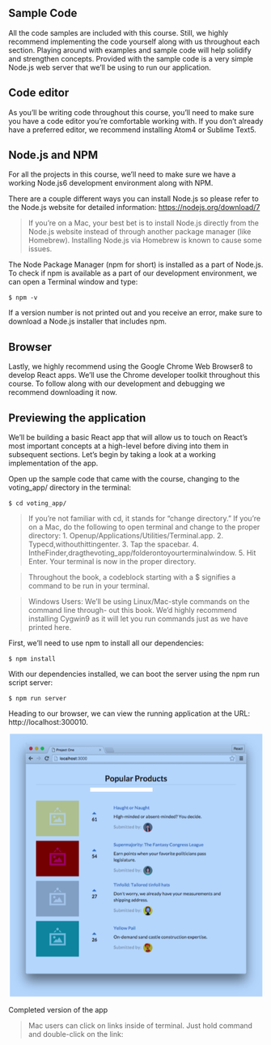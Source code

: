 
## Sample Code

All the code samples are included with this course. 
Still, we highly recommend implementing the code yourself along with us throughout each section. 
Playing around with examples and sample code will help solidify and strengthen concepts.
Provided with the sample code is a very simple Node.js web server that we’ll be using to run our application.

## Code editor

As you’ll be writing code throughout this course, 
you’ll need to make sure you have a code editor you’re comfortable working with. 
If you don’t already have a preferred editor, we recommend installing Atom4 or Sublime Text5.


## Node.js and NPM


For all the projects in this course, 
we’ll need to make sure we have a working Node.js6 development environment along with NPM.

There are a couple different ways you can install Node.js so please refer to the Node.js website for
detailed information: https://nodejs.org/download/7

> If you’re on a Mac, your best bet is to install Node.js directly from the Node.js website instead of through another package manager (like Homebrew). 
> Installing Node.js via Homebrew is known to cause some issues.



The Node Package Manager (npm for short) is installed as a part of Node.js. 
To check if npm is available as a part of our development environment, we can open a Terminal window and type:

```
$ npm -v
```

If a version number is not printed out and you receive an error, 
make sure to download a Node.js installer that includes npm.


## Browser

Lastly, we highly recommend using the Google Chrome Web Browser8 to develop React apps.
 We’ll use the Chrome developer toolkit throughout this course. 
To follow along with our development and debugging we recommend downloading it now.

## Previewing the application

We’ll be building a basic React app that will allow us to touch on React’s most important concepts at a high-level before diving into them in subsequent sections. 
Let’s begin by taking a look at a working implementation of the app.

Open up the sample code that came with the course, changing to the voting_app/ directory in the terminal:

```
$ cd voting_app/
```

> If you’re not familiar with cd, it stands for “change directory.” If you’re on a Mac, do the
> following to open terminal and change to the proper directory:
    1. Openup/Applications/Utilities/Terminal.app.
    2. Typecd,withouthittingenter.
    3. Tap the spacebar.
    4. IntheFinder,dragthevoting_app/folderontoyourterminalwindow. 5. Hit Enter.
> Your terminal is now in the proper directory.


> Throughout the book, a codeblock starting with a $ signifies a command to be run in your terminal.

> Windows Users: We’ll be using Linux/Mac-style commands on the command line through- out this book. 
> We’d highly recommend installing Cygwin9 as it will let you run commands just as we have printed here.




First, we’ll need to use npm to install all our dependencies:

```
$ npm install
```


With our dependencies installed, we can boot the server using the npm run script server:

```
$ npm run server
```


Heading to our browser, we can view the running application at the URL: http://localhost:300010.


![](../../img/completed.png)

Completed version of the app


>  Mac users can click on links inside of terminal. Just hold command and double-click on the link:



